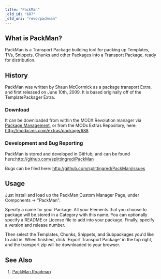 ```yaml
---
title: "PackMan"
_old_id: "687"
_old_uri: "revo/packman"
---
```


## What is PackMan?

PackMan is a Transport Package building tool for packing up Templates, TVs, Snippets, Chunks and other Packages into a Transport Package, ready for distribution.

## History

PackMan was written by Shaun McCormick as a package transport Extra, and first released on June 10th, 2009. It is based originally off of the TemplatePackager Extra.

### Download

It can be downloaded from within the MODX Revolution manager via [Package Management](developing-in-modx/advanced-development/package-management "Package Management"), or from the MODx Extras Repository, here: <http://modxcms.com/extras/package/688>

### Development and Bug Reporting

PackMan is stored and developed in GitHub, and can be found here:<http://github.com/splittingred/PackMan>

Bugs can be filed here: <http://github.com/splittingred/PackMan/issues>

## Usage

Just install and load up the PackMan Custom Manager Page, under Components -> "PackMan".

Specify a name for your Package. All your Elements that you choose to package will be stored in a Category with this name. You can optionally specify a README or License file to add into your package. Finally, specify a version and release number.

Then select the Templates, Chunks, Snippets, and Subpackages you'd like to add in. When finished, click 'Export Transport Package' in the top right, and the transport zip will be downloaded to your browser.

## See Also

1. [PackMan.Roadmap](extras/packman/packman.roadmap)